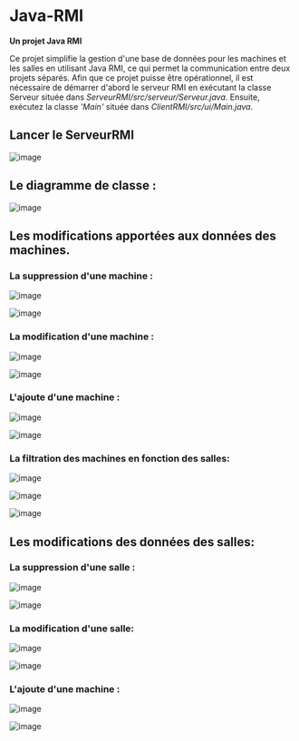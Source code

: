 # Java-RMI
**Un projet Java RMI**

Ce projet simplifie la gestion d'une base de données pour les machines et les salles en utilisant Java RMI, 
ce qui permet la communication entre deux projets séparés.
Afin que ce projet puisse être opérationnel, il est nécessaire de démarrer d'abord le serveur RMI en exécutant la 
classe Serveur située dans *ServeurRMI/src/serveur/Serveur.java*.
Ensuite, exécutez la classe *'Main'* située dans *ClientRMI/src/ui/Main.java*.

## Lancer le ServeurRMI
![image](https://github.com/adnan-khadija/Java-RMI/assets/147508009/51e98f73-6084-4ee9-984c-1da65db760a9)

## Le diagramme de classe :

![image](https://github.com/adnan-khadija/Java-RMI/assets/147508009/6cafb8c5-31e4-46db-be00-0e3f7d69cd30)

## Les modifications apportées aux données des machines.

### La suppression d'une machine :

![image](https://github.com/adnan-khadija/Java-RMI/assets/147508009/30b8c6c1-df8b-45f5-8ded-ce1ddc4d4b71)

![image](https://github.com/adnan-khadija/Java-RMI/assets/147508009/72c35fdf-52f2-450f-8436-eef889d4038c)

### La modification d'une machine :
![image](https://github.com/adnan-khadija/Java-RMI/assets/147508009/22f0842c-80b1-4694-8146-0020db458830)

![image](https://github.com/adnan-khadija/Java-RMI/assets/147508009/69fd7d19-aafe-4e8d-8692-5aadee4a0cb5)

### L'ajoute d'une machine :

![image](https://github.com/adnan-khadija/Java-RMI/assets/147508009/46b1472d-50c0-4620-bb4b-f94d8881e777)

![image](https://github.com/adnan-khadija/Java-RMI/assets/147508009/da8f45ee-2b3e-4d30-85ea-a4335b28b753)

### La filtration des machines en fonction des salles:
![image](https://github.com/adnan-khadija/Java-RMI/assets/147508009/6bb7030f-59cf-4944-8254-c96b6bbc462c)

![image](https://github.com/adnan-khadija/Java-RMI/assets/147508009/4cf4e21f-e167-4974-80d5-68bbb2cc5c75)

![image](https://github.com/adnan-khadija/Java-RMI/assets/147508009/0bbc562b-125f-421a-ba2f-f68721ece9e3)

## Les modifications des données des salles:

### La suppression d'une salle :

![image](https://github.com/adnan-khadija/Java-RMI/assets/147508009/1b6e6b83-6dc3-46f2-9771-542344fe474b)

![image](https://github.com/adnan-khadija/Java-RMI/assets/147508009/cb729c73-7a5a-4382-a024-1eb5b6f80db3)

### La modification d'une salle:

![image](https://github.com/adnan-khadija/Java-RMI/assets/147508009/2b691b85-70cc-4dd8-88ae-daf2d3e7cb28)

![image](https://github.com/adnan-khadija/Java-RMI/assets/147508009/b38dc5a2-8f6f-48b0-8b89-eda70f72cdc7)

### L'ajoute d'une machine :

![image](https://github.com/adnan-khadija/Java-RMI/assets/147508009/67e751af-cf66-450d-86f1-2b8a225051bc)

![image](https://github.com/adnan-khadija/Java-RMI/assets/147508009/f132f605-3420-4fc1-802c-5bf356069c81)













